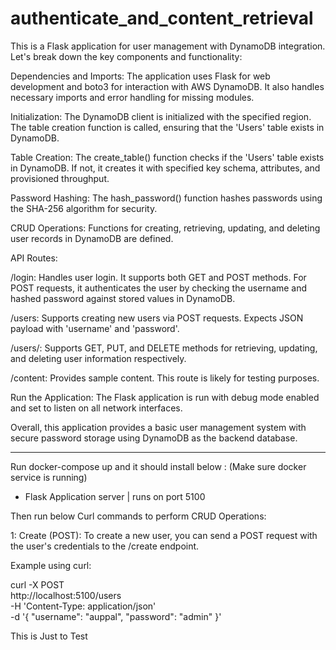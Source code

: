 # authenticate_and_content_retrieval

This is a Flask application for user management with DynamoDB integration. Let's break down the key components and functionality:

Dependencies and Imports: The application uses Flask for web development and boto3 for interaction with AWS DynamoDB. It also handles necessary imports and error handling for missing modules.

Initialization: The DynamoDB client is initialized with the specified region. The table creation function is called, ensuring that the 'Users' table exists in DynamoDB.

Table Creation: The create_table() function checks if the 'Users' table exists in DynamoDB. If not, it creates it with specified key schema, attributes, and provisioned throughput.

Password Hashing: The hash_password() function hashes passwords using the SHA-256 algorithm for security.

CRUD Operations: Functions for creating, retrieving, updating, and deleting user records in DynamoDB are defined.

API Routes:

/login: Handles user login. It supports both GET and POST methods. For POST requests, it authenticates the user by checking the username and hashed password against stored values in DynamoDB.

/users: Supports creating new users via POST requests. Expects JSON payload with 'username' and 'password'.

/users/<username>: Supports GET, PUT, and DELETE methods for retrieving, updating, and deleting user information respectively.

/content: Provides sample content. This route is likely for testing purposes.

Run the Application: The Flask application is run with debug mode enabled and set to listen on all network interfaces.

Overall, this application provides a basic user management system with secure password storage using DynamoDB as the backend database.

*************************

Run docker-compose up and it should install below : (Make sure docker service is running)
- Flask Application server | runs on port 5100

Then run below Curl commands to perform CRUD Operations:

1: Create (POST): To create a new user, you can send a POST request with the user's credentials to the /create endpoint.

Example using curl:

curl -X POST \
  http://localhost:5100/users \
  -H 'Content-Type: application/json' \
  -d '{
    "username": "auppal",
    "password": "admin"
}'

This is Just to Test




